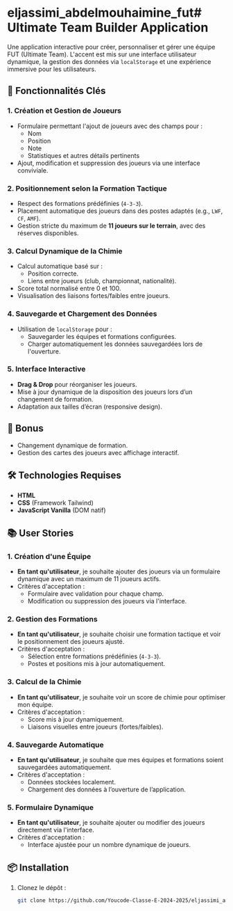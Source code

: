 # eljassimi_abdelmouhaimine_fut# Ultimate Team Builder Application

Une application interactive pour créer, personnaliser et gérer une équipe FUT (Ultimate Team). L'accent est mis sur une interface utilisateur dynamique, la gestion des données via `localStorage` et une expérience immersive pour les utilisateurs. 

## 🚀 Fonctionnalités Clés

### 1. **Création et Gestion de Joueurs**
- Formulaire permettant l'ajout de joueurs avec des champs pour : 
  - Nom
  - Position
  - Note
  - Statistiques et autres détails pertinents
- Ajout, modification et suppression des joueurs via une interface conviviale.

### 2. **Positionnement selon la Formation Tactique**
- Respect des formations prédéfinies (`4-3-3`).
- Placement automatique des joueurs dans des postes adaptés (e.g., `LWF`, `CF`, `AMF`).
- Gestion stricte du maximum de **11 joueurs sur le terrain**, avec des réserves disponibles.

### 3. **Calcul Dynamique de la Chimie**
- Calcul automatique basé sur :
  - Position correcte.
  - Liens entre joueurs (club, championnat, nationalité).
- Score total normalisé entre 0 et 100.
- Visualisation des liaisons fortes/faibles entre joueurs.

### 4. **Sauvegarde et Chargement des Données**
- Utilisation de `localStorage` pour :
  - Sauvegarder les équipes et formations configurées.
  - Charger automatiquement les données sauvegardées lors de l'ouverture.

### 5. **Interface Interactive**
- **Drag & Drop** pour réorganiser les joueurs.
- Mise à jour dynamique de la disposition des joueurs lors d’un changement de formation.
- Adaptation aux tailles d’écran (responsive design).

## 🌟 Bonus
- Changement dynamique de formation.
- Gestion des cartes des joueurs avec affichage interactif.

## 🛠️ Technologies Requises
- **HTML**
- **CSS** (Framework Tailwind)
- **JavaScript Vanilla** (DOM natif)

## 📚 User Stories

### 1. **Création d'une Équipe**
- **En tant qu'utilisateur**, je souhaite ajouter des joueurs via un formulaire dynamique avec un maximum de 11 joueurs actifs.
- Critères d'acceptation :
  - Formulaire avec validation pour chaque champ.
  - Modification ou suppression des joueurs via l'interface.

### 2. **Gestion des Formations**
- **En tant qu'utilisateur**, je souhaite choisir une formation tactique et voir le positionnement des joueurs ajusté.
- Critères d'acceptation :
  - Sélection entre formations prédéfinies (`4-3-3`).
  - Postes et positions mis à jour automatiquement.

### 3. **Calcul de la Chimie**
- **En tant qu'utilisateur**, je souhaite voir un score de chimie pour optimiser mon équipe.
- Critères d'acceptation :
  - Score mis à jour dynamiquement.
  - Liaisons visuelles entre joueurs (fortes/faibles).

### 4. **Sauvegarde Automatique**
- **En tant qu'utilisateur**, je souhaite que mes équipes et formations soient sauvegardées automatiquement.
- Critères d'acceptation :
  - Données stockées localement.
  - Chargement des données à l’ouverture de l’application.

### 5. **Formulaire Dynamique**
- **En tant qu'utilisateur**, je souhaite ajouter ou modifier des joueurs directement via l'interface.
- Critères d'acceptation :
  - Interface ajustée pour un nombre dynamique de joueurs.

## 📦 Installation

1. Clonez le dépôt :
   ```bash
   git clone https://github.com/Youcode-Classe-E-2024-2025/eljassimi_abdelmouhaimine_fut
